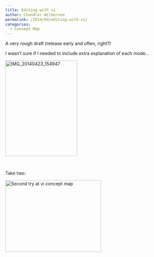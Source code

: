 ```yaml
---
title: Editing with vi
author: Chandler Wilkerson
permalink: /2014/04/editing-with-vi/
categories:
  - Concept Map
---
```

A very rough draft (release early and often, right?)

I wasn&#8217;t sure if I needed to include extra explanation of each mode&#8230;

[<img class="alignnone size-medium wp-image-6730" alt="IMG_20140423_154947" src="http://teaching.software-carpentry.org/wp-content/uploads/2014/04/IMG_20140423_154947-225x300.jpg" width="225" height="300" />][1]

&nbsp;

Take two:

[<img class="alignnone size-medium wp-image-6990" alt="Second try at vi concept map" src="http://teaching.software-carpentry.org/wp-content/uploads/2014/04/IMG_20140507_162709-300x225.jpg" width="300" height="225" />][2]

 [1]: http://teaching.software-carpentry.org/wp-content/uploads/2014/04/IMG_20140423_154947.jpg
 [2]: http://teaching.software-carpentry.org/wp-content/uploads/2014/04/IMG_20140507_162709.jpg
